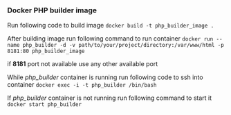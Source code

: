 ### Docker PHP builder image


Run following code to build image
`docker build -t php_builder_image .`

After building image run following command to run container
`docker run --name php_builder -d -v path/to/your/project/directory:/var/www/html -p 8181:80 php_builder_image`

if **8181** port not available use any other available port

While *php_builder* container is running run following code to ssh into container
`docker exec -i -t php_builder /bin/bash`

If *php_builder* container is not running run following command to start it
`docker start php_builder`